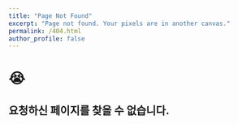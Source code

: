 ```yaml
---
title: "Page Not Found"
excerpt: "Page not found. Your pixels are in another canvas."
permalink: /404.html
author_profile: false
---
```

# 😭
## 요청하신 페이지를 찾을 수 없습니다.

<script>
  var GOOG_FIXURL_LANG = 'en';
  var GOOG_FIXURL_SITE = 'https://devinlife.com'
</script>
<script src="https://linkhelp.clients.google.com/tbproxy/lh/wm/fixurl.js">
</script>
